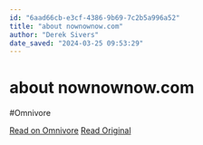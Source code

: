 ```yaml
---
id: "6aad66cb-e3cf-4386-9b69-7c2b5a996a52"
title: "about nownownow.com"
author: "Derek Sivers"
date_saved: "2024-03-25 09:53:29"
---
```


# about nownownow.com
#Omnivore

[Read on Omnivore](https://omnivore.app/me/about-nownownow-com-18e75077f95)
[Read Original](https://nownownow.com/about)

